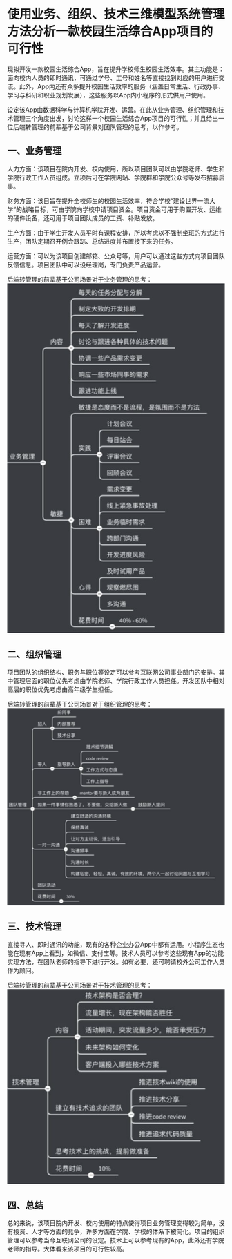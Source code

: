 # 使用业务、组织、技术三维模型系统管理方法分析一款校园生活综合App项目的可行性
现拟开发一款校园生活综合App，旨在提升学校师生校园生活效率。其主功能是：面向校内人员的即时通讯，可通过学号、工号和姓名等直接找到对应的用户进行交流。此外，App内还有众多提升校园生活效率的服务（涵盖日常生活、行政办事、学习与科研和职业规划发展），这些服务以App内小程序的形式供用户使用。

设定该App由数据科学与计算机学院开发、运营。在此从业务管理、组织管理和技术管理三个角度出发，讨论这样一个校园生活综合App项目的可行性；并且给出一位后端转管理的前辈基于公司背景对团队管理的思考，以作参考。

## 一、业务管理
人力方面：该项目在院内开发、校内使用，所以项目团队可以由学院老师、学生和学院行政工作人员组成。立项后可在学院网站、学院群和学院公众号等发布招募启事。

财务方面：该目旨在提升全校师生的校园生活效率，符合学校“建设世界一流大学”的战略目标，可由学院向学校申请项目资金。项目资金可用于购置开发、运维的硬件设备，还可用于项目团队成员的工资、补贴发放。

生产方面：由于学生开发人员平时有课程安排，所以考虑以不强制坐班的方式进行生产，团队定期召开例会跟踪、总结进度并布置接下来的任务。

运营方面：可以为该项目创建邮箱、公众号等，用户可以通过这些方式向项目团队反馈信息。项目团队中可以设经理岗，专门负责产品运营。

后端转管理的前辈基于公司场景对于业务管理的思考：
![](./Images/Business_Management.png)


## 二、组织管理
项目团队的组织结构、职务与职位等设定可以参考互联网公司事业部门的安排。其中管理层面的职位优先考虑由学院老师、学院行政工作人员担任。开发团队中相对高层的职位优先考虑由高年级学生担任。

后端转管理的前辈基于公司场景对于组织管理的思考：
![](./Images/Team_Management.png)

## 三、技术管理
直接寻人、即时通讯的功能，现有的各种企业办公App中都有运用。小程序生态也能在现有App上看到，如微信、支付宝等。技术人员可以参考这些现有App的功能实现方法，在团队老师的指导下进行开发。如有必要，还可聘请校外公司工作人员作为顾问。

后端转管理的前辈基于公司场景对于技术管理的思考：
![](./Images/Technology_Management.png)

## 四、总结
总的来说，该项目院内开发、校内使用的特点使得项目业务管理变得较为简单，没有投资、人才等方面的竞争，许多方面在学院、学校的体系下被简化。项目的组织管理可以参考当今互联网公司的设定。技术上可以参考现有的App，此外还有学院老师的指导。大体看来该项目的可行性较高。